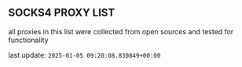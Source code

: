 ## SOCKS4 PROXY LIST

all proxies in this list were collected from open sources and tested for functionality

last update: `2025-01-05 09:20:08.830849+00:00`